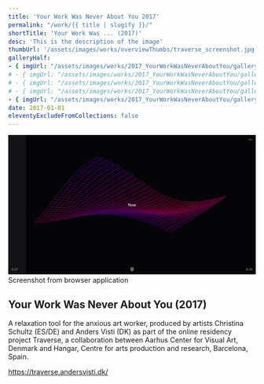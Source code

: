 ```yaml
---
title: 'Your Work Was Never About You 2017'
permalink: "/work/{{ title | slugify }}/"
shortTitle: 'Your Work Was ... (2017)'
desc: 'This is the description of the image'
thumbUrl: '/assets/images/works/overviewThumbs/traverse_screenshot.jpg'
galleryHalf:
- { imgUrl: "/assets/images/works/2017_YourWorkWasNeverAboutYou/gallery/1.jpg", caption: "" }
# - { imgUrl: "/assets/images/works/2017_YourWorkWasNeverAboutYou/gallery/2.jpg", caption: "" }
# - { imgUrl: "/assets/images/works/2017_YourWorkWasNeverAboutYou/gallery/3.jpg", caption: "" }
# - { imgUrl: "/assets/images/works/2017_YourWorkWasNeverAboutYou/gallery/4.jpg", caption: "" }
- { imgUrl: "/assets/images/works/2017_YourWorkWasNeverAboutYou/gallery/traverse_animation.jpg", caption: "" }
date: 2017-01-01
eleventyExcludeFromCollections: false
---
```



<div class="Grid Grid--gutters Grid--full large-Grid--fit">
  <div class="Grid-cell">
    <img src='/assets/images/works/2017_YourWorkWasNeverAboutYou/YourWork_big.jpg'/>
    <div class="caption">Screenshot from browser application</div>
  </div>
</div>
<div class="Grid Grid--gutters Grid--full large-Grid--fit">
  <div class="Grid-cell">
    <div class='headerGroup'>
      <h2>Your Work Was Never About You (2017)</h2>
      <!-- <h3>hello</h3> -->
    </div>
  </div>
</div>
<div class="Grid Grid--gutters Grid--full large-Grid--fit">
  <div class="Grid-cell">
    <!-- <p>Browser application</p> -->
    <p>A relaxation tool for the anxious art worker, produced by artists Christina Schultz (ES/DE) and Anders Visti (DK) as part of the online residency project Traverse, a collaboration between Aarhus Center for Visual Art, Denmark and Hangar, Centre for arts production and research, Barcelona, Spain.</p>
  </div>
  <div class="Grid-cell">
    <p><a href='https://traverse.andersvisti.dk/' target='_blank'>https://traverse.andersvisti.dk/</a></p>
  </div>  
</div>